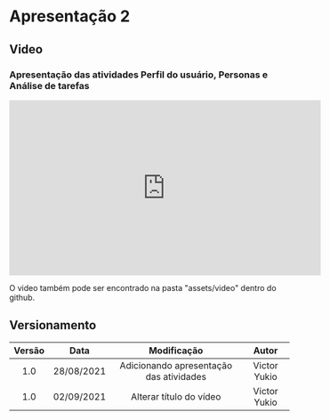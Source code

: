 # Apresentação 2

## Video

### Apresentação das atividades Perfil do usuário, Personas e Análise de tarefas

<iframe width="560" height="315" src="https://www.youtube.com/embed/DfHkNLWner4" title="YouTube video player" frameborder="0" allow="accelerometer; autoplay; clipboard-write; encrypted-media; gyroscope; picture-in-picture" allowfullscreen></iframe>

O video também pode ser encontrado na pasta "assets/video" dentro do github.

## Versionamento

| Versão | Data | Modificação | Autor |
| :--: | :--: | :--: | :--: |
| 1.0 | 28/08/2021 | Adicionando apresentação das atividades | Victor Yukio |
| 1.0 | 02/09/2021 | Alterar título do vídeo | Victor Yukio |

